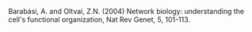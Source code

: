 Barabási, A. and Oltvai, Z.N. (2004) Network biology: understanding the cell's functional organization, Nat Rev Genet, 5, 101-113.
